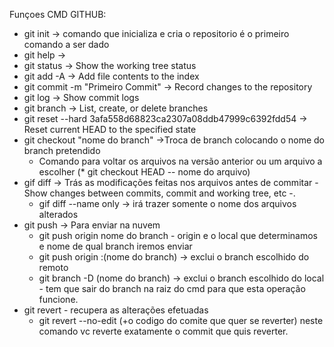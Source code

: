 Funçoes CMD GITHUB:

- git init -> comando que inicializa e cria o repositorio é o primeiro comando a ser dado
- git help ->
- git status -> Show the working tree status
- git add -A -> Add file contents to the index
- git commit -m "Primeiro Commit" ->  Record changes to the repository
- git log -> Show commit logs
- git branch -> List, create, or delete branches
- git reset --hard 3afa558d68823ca2307a08ddb47999c6392fdd54 -> Reset current HEAD to the specified state
- git checkout "nome do branch" ->Troca de branch colocando o nome do branch pretendido 
    * Comando para voltar os arquivos na versão anterior ou um arquivo a escolher (* git checkout HEAD -- nome do arquivo)
- gif diff -> Trás as modificações feitas nos arquivos antes de commitar - Show changes between commits, commit and working tree, etc -.
    * gif diff --name only -> irá trazer somente o nome dos arquivos alterados
- git push -> Para enviar na nuvem
    * git push origin nome do branch - origin e o local que determinamos e nome de qual branch iremos enviar
    * git push origin :(nome do branch) -> exclui o branch escolhido do remoto
    * git branch -D (nome do branch) -> exclui o branch escolhido do local - tem que sair do branch na raiz do cmd para que esta operação funcione.
- git revert - recupera as alterações efetuadas
    * git revert --no-edit (+o codigo do comite que quer se reverter) neste comando vc reverte exatamente o commit que quis reverter.
 